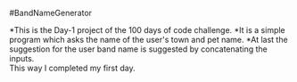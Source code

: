 #BandNameGenerator

*This is the Day-1 project of the 100 days of code challenge.
*It is a simple program which asks the name of the user's town and pet name.
*At last the suggestion for the user band name is suggested by concatenating the inputs.
<br>
This way I completed my first day.
